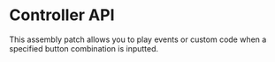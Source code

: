 # Controller API
This assembly patch allows you to play events or custom code when a specified button combination is inputted.
